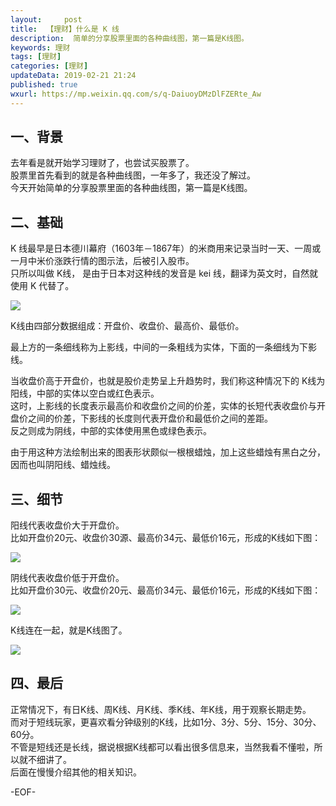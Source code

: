 ```yaml
---   
layout:     post  
title:  【理财】什么是 K 线
description:  简单的分享股票里面的各种曲线图，第一篇是K线图。  
keywords: 理财  
tags: [理财]    
categories: [理财]  
updateData: 2019-02-21 21:24   
published: true 
wxurl: https://mp.weixin.qq.com/s/q-DaiuoyDMzDlFZERte_Aw  
---  
```




## 一、背景  


去年看是就开始学习理财了，也尝试买股票了。  
股票里首先看到的就是各种曲线图，一年多了，我还没了解过。  
今天开始简单的分享股票里面的各种曲线图，第一篇是K线图。  


## 二、基础  


K 线最早是日本德川幕府（1603年－1867年）的米商用来记录当时一天、一周或一月中米价涨跌行情的图示法，后被引入股市。  
只所以叫做 K线， 是由于日本对这种线的发音是 kei 线，翻译为英文时，自然就使用 K 代替了。  


![](//res2019.tiankonguse.com/images/2019/02/k-chart-01.png)  


K线由四部分数据组成：开盘价、收盘价、最高价、最低价。  


最上方的一条细线称为上影线，中间的一条粗线为实体，下面的一条细线为下影线。  


当收盘价高于开盘价，也就是股价走势呈上升趋势时，我们称这种情况下的 K线为阳线，中部的实体以空白或红色表示。  
这时，上影线的长度表示最高价和收盘价之间的价差，实体的长短代表收盘价与开盘价之间的价差，下影线的长度则代表开盘价和最低价之间的差距。  
反之则成为阴线，中部的实体使用黑色或绿色表示。  


由于用这种方法绘制出来的图表形状颇似一根根蜡烛，加上这些蜡烛有黑白之分，因而也叫阴阳线、蜡烛线。  


## 三、细节  


阳线代表收盘价大于开盘价。  
比如开盘价20元、收盘价30源、最高价34元、最低价16元，形成的K线如下图：  


![](//res2019.tiankonguse.com/images/2019/02/k-chart-02.png)  


阴线代表收盘价低于开盘价。  
比如开盘价30元、收盘价20元、最高价34元、最低价16元，形成的K线如下图：  


![](//res2019.tiankonguse.com/images/2019/02/k-chart-03.png)  


K线连在一起，就是K线图了。  

![](//res2019.tiankonguse.com/images/2019/02/k-chart-04.png)  


## 四、最后


正常情况下，有日K线、周K线、月K线、季K线、年K线，用于观察长期走势。  
而对于短线玩家，更喜欢看分钟级别的K线，比如1分、3分、5分、15分、30分、60分。  
不管是短线还是长线，据说根据K线都可以看出很多信息来，当然我看不懂啦，所以就不细讲了。  
后面在慢慢介绍其他的相关知识。  


-EOF-  


